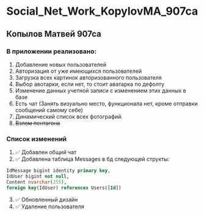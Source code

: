 # Social_Net_Work_KopylovMA_907ca
## Копылов Матвей 907са
### В приложении реализовано:
1. Добавление новых пользователей
2. Авторизация от уже имеющихся пользователей
3. Загрузка всех картинок авторизованного пользователя
4. Выбор авотарки, если нет, то стоит аватарка по дефолту
5. Изменение данных учетной записи с изменением этих данных в базе
6. Есть чат (Занять визуально место, функционала нет, кроме отправки сообщений самому себе)
7. Динамический список всех фотографий.
8. ~~Взлом пентагона~~
### Список изменений
1. :white_check_mark: Добавлен общий чат
2. :white_check_mark: Добавлена таблица Messages в бд следующей структы:
```sql
IdMessage bigint identity primary key,
IdUser bigint not null,
Content nvarchar(255),
foreign key(IdUser) references Users([Id])
```
3. :white_check_mark: Обновленный дизайн
4. :white_check_mark: Удаление пользователя 
